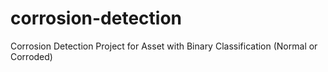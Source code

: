 # corrosion-detection
Corrosion Detection Project for Asset with Binary Classification (Normal or Corroded)
